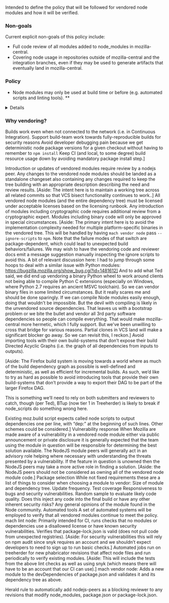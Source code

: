 Intended to define the policy that will be followed for vendored node modules and how it will be verified.

### Non-goals
Current explicit non-goals of this policy include:

* Full code review of all modules added to node_modules in mozilla-central.
* Covering node usage in repositories outside of mozilla-central and the integration branches, even if they may be used to generate artifacts that eventually land in mozilla-central.

### Policy
* Node modules may only be used at build time or before (e.g. automated scripts and linting tools).
  **
<details><summary>Details</summary>
Ultimately, we’d like to support node_modules packages for automated testing, and potentially for runtime inclusion as well, but to limit the scope of the initial vendoring project, the initial license compatibility list will be chosen with building (and testing?) in mind. This policy will be documented in the in-tree reviewer documentation, and emitted as part of the “mach vendor node” command.
</details>

### Why vendoring?
Builds work even when not connected to the network (i.e. in Continuous Integration).
Support build-team work towards fully-reproducible builds for security reasons
Avoid developer debugging pain because we get deterministic node package versions for a given checkout without having to remember to `npm install`
Keep CI (and local, to some degree) build resource usage down by avoiding mandatory package install step.]

Introduction or updates of vendored modules require review by a nodejs peer.
Any changes to the vendored node modules should be landed as a standalone changeset also containing any changes required to keep the tree building with an appropriate description describing the need and review results. 
[Aside: The intent here is to maintain a working tree across all related commits so that VCS bisect functionality continues to work..]
All vendored node modules (and the entire dependency tree) must be licensed under acceptable licenses based on the licensing runbook.
Any introduction of modules including cryptographic code requires additional review from a cryptographic expert.
Modules including binary code will only be approved in special circumstances.
[Aside: The primary intent here is to avoid the implementation complexity needed for multiple platform-specific binaries in the vendored tree.  This will be handled by having `mach vendor node` pass `--ignore-scripts` to `npm`.  Note that the failure modes of that switch are package-dependent, which could lead to unexpected build behaviors/failures.  We may wish to have the vendoring code and reviewer docs emit a message suggestion manually inspecting the ignore scripts to avoid this.
A bit of relevant discussion here: 
<ted> I had to jump through some hoops to deal with a similar issue with Python modules: https://bugzilla.mozilla.org/show_bug.cgi?id=1481612]
<gps> And to add what Ted said, we did end up vendoring a binary Python wheel to work around clients not being able to compile Python C extensions (especially on Windows, where Python 2.7 requires an ancient MSVC toolchain).
So we can vendor binary files in some limited circumstances. But it really scares me and should be done sparingly.
If we can compile Node modules easily enough, doing that wouldn't be impossible. But the devil with compiling is likely in the unvendored source dependencies. That leaves us with a bootstrap problem or we bite the bullet and vendor all 3rd party software dependencies so people can compile everything. That would make mozilla-central more hermetic, which I fully support. But we've been unwilling to cross that bridge for various reasons. Partial clones in VCS land will make a significant blocker go away. So we can revisit this, I reckon.]
Avoid importing tools with their own build-systems that don’t expose their build Directed Acyclic Graphs (i.e. the graph of all dependencies from inputs to outputs).

[Aside: The Firefox build system is moving towards a world where as much of the build dependency graph as possible is well-defined and deterministic, as well as efficient for incremental builds.  As such,  we’d like to try as hard as possible to avoid introducing tools that provide their own build-systems that don’t provide a way to export their DAG to be part of the larger Firefox DAG.  

This is something we’ll need to rely on both submitters and reviewers to catch, though (per Ted), BTup (now tier 1 in Treeherder) is likely to break if node_scripts do something wrong here.

Existing moz.build script expects called node scripts to output dependencies one per line, with “dep:” at the beginning of such lines.  Other schemes could be considered.]
Vulnerability response
When Mozilla are made aware of a vulnerability in a vendored node module either via public announcement or private disclosure it is generally expected that the team using the module in question will be responsible for determining the best solution available. The NodeJS module peers will generally act in an advisory role helping where necessary with understanding the threats presented by a vulnerability. If the feature in question is unowned then the NodeJS peers may take a more active role in finding a solution.
[Aside: the NodeJS peers should not be considered as owning all of the vendored node module code.]
Package selection
While not fixed requirements these are a list of things to consider when choosing a module to vendor:
Size of module and dependency tree.
Update frequency.
Test coverage
Responsiveness to bugs and security vulnerabilities.
Random sample to evaluate likely code quality.
Does this inject any code into the final build or have any other inherent security risks?
Any general opinions of the module found in the Node community.
Automated tools
A set of automated systems will be employed to verify that all vendored modules continue to meet the policy.
mach lint node: Primarily intended for CI, runs checks that no modules or dependencies use a disallowed license or have known security vulnerabilities. Verifies that package-lock.json is valid (does not pull code from unexpected registries).
[Aside:  For security vulnerabilities this will rely on npm audit since snyk requires an account and we shouldn’t expect developers to need to sign up to run basic checks.]
Automated jobs run on treeherder for new phabricator revisions that affect node files and run periodically to verify existing modules.
[Aside:  This will include the tests from the above lint checks as well as using snyk (which means there will have to be an account that our CI can use).]
mach vendor node: Adds a new module to the devDependencies of package.json and validates it and its dependency tree as above.

Herald rule to automatically add nodejs-peers as a blocking reviewer to any revisions that modify node_modules, package.json or package-lock.json.

